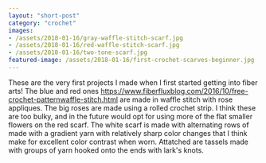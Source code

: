 ```yaml
---
layout: "short-post"
category: "crochet"
images: 
- /assets/2018-01-16/gray-waffle-stitch-scarf.jpg
- /assets/2018-01-16/red-waffle-stitch-scarf.jpg
- /assets/2018-01-16/two-tone-scarf.jpg
featured-image: /assets/2018-01-16/first-crochet-scarves-beginner.jpg
---
```

These are the very first projects I made when I first started getting into fiber arts! The blue and red ones https://www.fiberfluxblog.com/2016/10/free-crochet-patternwaffle-stitch.html are made in waffle stitch with rose appliques. The big roses are made using a rolled crochet strip. I think these are too bulky, and in the future would opt for using more of the flat smaller flowers on the red scarf. The white scarf is made with alternating rows of made with a gradient yarn with relatively sharp color changes that I think make for excellent color contrast when worn. Attatched are tassels made with groups of yarn hooked onto the ends with lark's knots.
